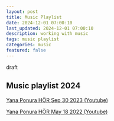 ```yaml
---
layout: post
title: Music Playlist
date: 2024-12-01 07:00:10
last_updated: 2024-12-01 07:00:10
description: working with music
tags: music playlist
categories: music
featured: false
---
```


draft

## Music playlist 2024

[Yana Ponura HÖR Sep 30 2023 (Youtube)]: https://www.youtube.com/watch?v=g-RQbXDiGIU "Yana Ponura YT"
[Yana Ponura HÖR Sep 30 2023 (Youtube)]

[Yana Ponura HÖR May 18 2022 (Youtube)]: https://www.youtube.com/watch?v=EkoB8JGl4RQ&pp=ygULeWFuYSBwb251cmE%3D "Yana Ponura YT" 
[Yana Ponura HÖR May 18 2022 (Youtube)]
